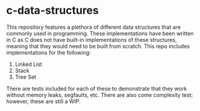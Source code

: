 # c-data-structures
This repository features a plethora of different data structures that are commonly used in programming. These implementations have been written in C as C does not have built-in implementations of these structures, meaning that they would need to be built from scratch. This repo includes implementations for the following:
1. Linked List
2. Stack
3. Tree Set

There are tests included for each of these to demonstrate that they work without memory leaks, segfaults, etc. There are also come complexity test; however, these are still a WIP.
